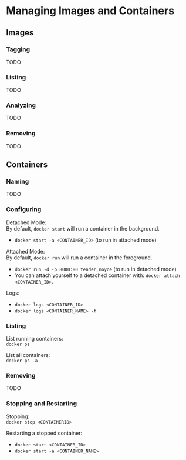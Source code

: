 # Managing Images and Containers

## Images

### Tagging

TODO

### Listing

TODO

### Analyzing

TODO

### Removing

TODO

## Containers

### Naming

TODO

### Configuring

Detached Mode:  
By default, `docker start` will run a container in the background.
- `docker start -a <CONTAINER_ID>` (to run in attached mode)

Attached Mode:  
By default, `docker run` will run a container in the foreground.
- `docker run -d -p 8000:80 tender_noyce` (to run in detached mode)
- You can attach yourself to a detached container with: `docker attach <CONTAINER_ID>`.

Logs:  
- `docker logs <CONTAINER_ID>`
- `docker logs <CONTAINER_NAME> -f`


### Listing

List running containers:  
`docker ps`

List all containers:  
`docker ps -a`

### Removing

TODO

### Stopping and Restarting

Stopping:  
`docker stop <CONTAINERID>`

Restarting a stopped container:  
- `docker start <CONTAINER_ID>`
- `docker start -a <CONTAINER_NAME>`

